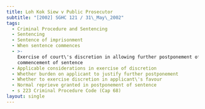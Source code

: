 ```yaml
---
title: Loh Kok Siew v Public Prosecutor
subtitle: "[2002] SGHC 121 / 31\_May\_2002"
tags:
  - Criminal Procedure and Sentencing
  - Sentencing
  - Sentence of imprisonment
  - When sentence commences
  - >-
    Exercise of court\'s discretion in allowing further postponement of
    commencement of sentence
  - Applicable considerations in exercise of discretion
  - Whether burden on applicant to justify further postponement
  - Whether to exercise discretion in applicant\'s favour
  - Normal reprieve granted in postponement of sentence
  - s 223 Criminal Procedure Code (Cap 68)
layout: single
---
```


